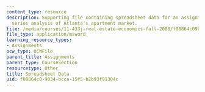```yaml
---
content_type: resource
description: Supporting file containing spreadsheet data for an assignment on time
  series analysis of Atlanta's apartment market.
file: /media/courses/11-433j-real-estate-economics-fall-2008/f08864c09034bcca15f5b2b93f91304c_ATLANT_08q3.xls
file_type: application/msword
learning_resource_types:
- Assignments
ocw_type: OCWFile
parent_title: Assignments
parent_type: CourseSection
resourcetype: Other
title: Spreadsheet Data
uid: f08864c0-9034-bcca-15f5-b2b93f91304c
---
```


